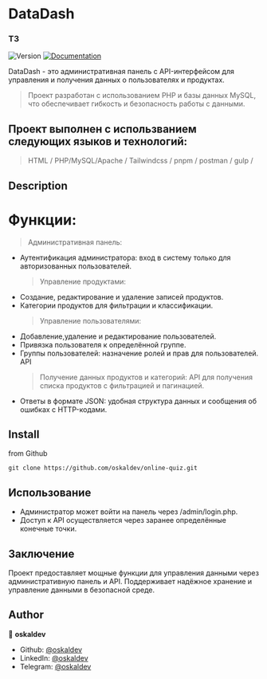 # DataDash

### ТЗ

<p>
  <img alt="Version" src="https://img.shields.io/badge/version-1.0.0-blue.svg?cacheSeconds=2592000" />
  <a href="https://github.com/oskaldev/online-quiz#readme" target="_blank">
    <img alt="Documentation" src="https://img.shields.io/badge/documentation-yes-brightgreen.svg" />
  </a>
</p>

DataDash - это административная панель с API-интерфейсом для управления и получения данных о пользователях и продуктах.

> Проект разработан с использованием PHP и базы данных MySQL, что обеспечивает гибкость и безопасность работы с данными.

## Проект выполнен с использванием следующих языков и технологий:

> HTML / PHP/MySQL/Apache / Tailwindcss / pnpm / postman / gulp /

## Description

# Функции:

> Административная панель:

- Аутентификация администратора: вход в систему только для авторизованных пользователей.
  > Управление продуктами:
- Создание, редактирование и удаление записей продуктов.
- Категории продуктов для фильтрации и классификации.
  > Управление пользователями:
- Добавление,удаление и редактирование пользователей.
- Привязка пользователя к определённой группе.
- Группы пользователей: назначение ролей и прав для пользователей.
  API
  > Получение данных продуктов и категорий: API для получения списка продуктов с фильтрацией и пагинацией.
- Ответы в формате JSON: удобная структура данных и сообщения об ошибках с HTTP-кодами.

## Install

from Github

```Github
git clone https://github.com/oskaldev/online-quiz.git
```

## Использование

- Администратор может войти на панель через /admin/login.php.
- Доступ к API осуществляется через заранее определённые конечные точки.

## Заключение

Проект предоставляет мощные функции для управления данными через административную панель и API. Поддерживает надёжное хранение и управление данными в безопасной среде.

## Author

👤 **oskaldev**

- Github: [@oskaldev](https://github.com/oskaldev)
- LinkedIn: [@oskaldev](https://linkedin.com/in/oskaldev)
- Telegram: [@oskaldev](https://t.me/oskaldev)
